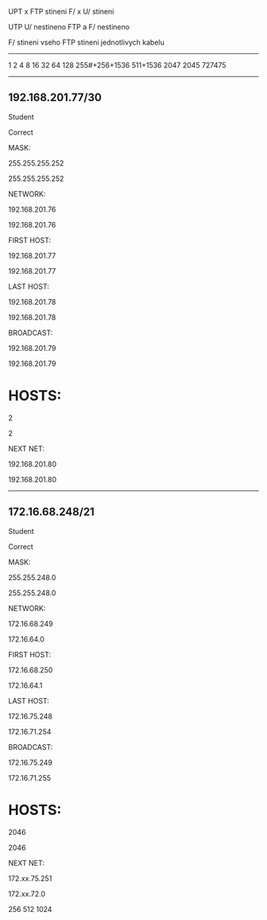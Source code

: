 UPT x FTP stineni
F/ x U/ stineni

UTP U/ nestineno
FTP a F/ nestineno

F/ stineni vseho
FTP stineni jednotlivych kabelu


---


1
2
4
8
16
32
64
128
255#+256+1536
511+1536
2047
2045
727475


------------------------------------------------------------

## 192.168.201.77/30

Student

Correct

MASK:

255.255.255.252

255.255.255.252

NETWORK:

192.168.201.76

192.168.201.76

FIRST HOST:

192.168.201.77

192.168.201.77

LAST HOST:

192.168.201.78

192.168.201.78

BROADCAST:

192.168.201.79

192.168.201.79

# HOSTS:

2

2

NEXT NET:

192.168.201.80

192.168.201.80

------------------------------------------------------------

## 172.16.68.248/21

Student

Correct

MASK:

255.255.248.0

255.255.248.0

NETWORK:

172.16.68.249

172.16.64.0

FIRST HOST:

172.16.68.250

172.16.64.1

LAST HOST:

172.16.75.248

172.16.71.254

BROADCAST:

172.16.75.249

172.16.71.255

# HOSTS:

2046

2046

NEXT NET:

172.xx.75.251

172.xx.72.0

256
512
1024



